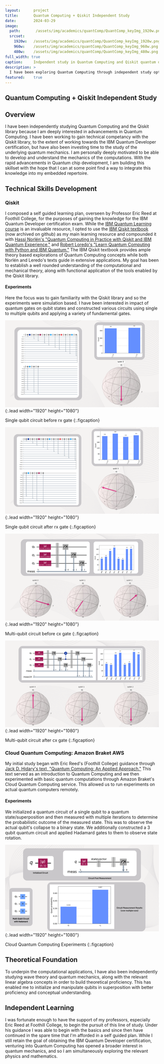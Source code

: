 ```yaml
---
layout:      project
title:       Quantum Computing + Qiskit Independent Study
date:        2024-03-29
image:
  path:       /assets/img/academics/quantComp/QuantComp_keyImg_1920w.png
  srcset:
    1920w:   /assets/img/academics/quantComp/QuantComp_keyImg_1920w.png
    960w:    /assets/img/academics/quantComp/QuantComp_keyImg_960w.png
    480w:    /assets/img/academics/quantComp/QuantComp_keyImg_480w.png
full_width: true
caption:     Indpendent study in Quantum Computing and Qiskit quantum development library
description: >
  I have been exploring Quantum Computing through independent study options and additional instruction with the goal of obtaining the IBM Quantum Developer professional certification. 
featured:    true
---
```


## Quantum Computing + Qiskit Independent Study

## Overview
I have been independently studying Quantum Computing and the Qiskit library because I am deeply interested in advancements in Quantum Computing.  I have been working to gain technical competancy with the Qiskit library, to the extent of working towards the IBM Quantum Developer certification, but have also been investing time to the study of the underlying quantum mechanics.  I am personally deeply motivated to be able to develop and understand the mechanics of the computations.  With the rapid advancements in Quantum chip development, I am building this skillset with the hope that I can at some point find a way to integrate this knowledge into my embedded repertoire.

## Technical Skills Development
### Qiskit
I composed a self guided learning plan, overseen by Professor Eric Reed at Foothill College, for the purposes of gaining the knowledge for the IBM Quantum Developer certification exam.  While the [IBM Quantum Learning course](https://learning.quantum.ibm.com/) is an invaluable resource, I opted to use the [IBM Qiskit textbook](https://github.com/Qiskit/textbook/tree/main) (now archived on github) as my main learning resource and compounded it with [Hassi Norlén's "Quantum Computing in Practice with Qiskit and IBM Quantum Experience,"](https://a.co/d/5MPtwXr) and [Robert Loredo's "Learn Quantum Computing with Python and IBM Quantum."](https://a.co/d/hZQZ0tX) The IBM Qiskit textbook provides ample theory based explorations of Quantum Computing concepts while both Norlén and Leredo's texts guide in extensive applications. My goal has been to establish a well rounded understanding of the computational and mechanical theory, along with functional application of the tools enabled by the Qiskit library.

#### Experiments
Here the focus was to gain familiarity with the Qiskit library and so the experiments were simulation based. I have been interested in impact of quantum gates on qubit states and constructed various circuits using single to multiple qubits and applying a variety of fundamental gates.

![Single qubit circuit before rx gate](/assets/img/academics/quantComp/singleQbit_rx_before_1920w1080h.png){:.lead width="1920" height="1080"}

Single qubit circuit before rx gate 
{:.figcaption}

![Single qubit circuit after rx gate](/assets/img/academics/quantComp/singleQbit_rx_after_1920w1080h.png){:.lead width="1920" height="1080"}

Single qubit circuit after rx gate 
{:.figcaption}


![Mutli-qubit circit before cx gate](/assets/img/academics/quantComp/multiQbit_cx_before_1920w1080h.png){:.lead width="1920" height="1080"}

Multi-qubit circuit before cx gate 
{:.figcaption}

![Multi-qubit circuit after cx gate](/assets/img/academics/quantComp/multiQbit_cx_after_1920w1080h.png){:.lead width="1920" height="1080"}

Multi-qubit circuit after cx gate 
{:.figcaption}

### Cloud Quantum Computing: Amazon Braket AWS
My initial study began with Eric Reed's (Foothill College) guidance through [Jack D. Hidary's text, "Quantum Computing: An Applied Approach."](https://a.co/d/3dB42rg) This text served as an introduction to Quantum Computing and we then experimented with basic quantum computations through Amazon Braket's Cloud Quantum Computing service.  This allowed us to run experiments on actual quantum computers remotely.  

#### Experiments
We initialized a quantum circuit of a single qubit to a quantum state/superposition and then measured with multiple iterations to determine the probabilistic outcome of the measured state. This was to observe the actual qubit's collapse to a binary state. We additionally constructed a 3 qubit quantum circuit and applied Hadamard gates to them to observe state rotation.

![Cloud Quantum Computing Qubit experiments](/assets/img/academics/quantComp/aws_Qbit_experiments_1920w1080h.png){:.lead width="1920" height="1080"}

Cloud Quantum Computing Experiments 
{:.figcaption}

## Theoretical Foundation
To underpin the computational applications, I have also been independently studying wave theory and quantum mechanics, along with the relevant linear algebra concepts in order to build theoretical proficiency.  This has enabled me to initialize and manipulate qubits in superposition with better proficiency and conceptual understanding.

## Independent Learning
I was fortunate enough to have the support of my professors, especially Eric Reed at Foothill College, to begin the pursuit of this line of study.  Under his guidance I was able to begin with the basics and since then have continued in the spare time that I'm afforded in a self guided plan.  While I still retain the goal of obtaining the IBM Quantum Developer certification, venturing into Quantum Computing has opened a broader interest in quantum mechanics, and so I am simultaneously exploring the relevant physics and mathematics.  

